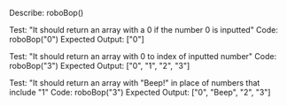 Describe: roboBop()

Test: "It should return an array with a 0 if the number 0 is inputted"
Code: roboBop("0")
Expected Output: ["0"]

Test: "It should return an array with 0 to index of inputted number"
Code: roboBop("3")
Expected Output: ["0", "1", "2", "3"]

Test: "It should return an array with "Beep!" in place of numbers that include "1"
Code: roboBop("3")
Expected Output: ["0", "Beep", "2", "3"]
